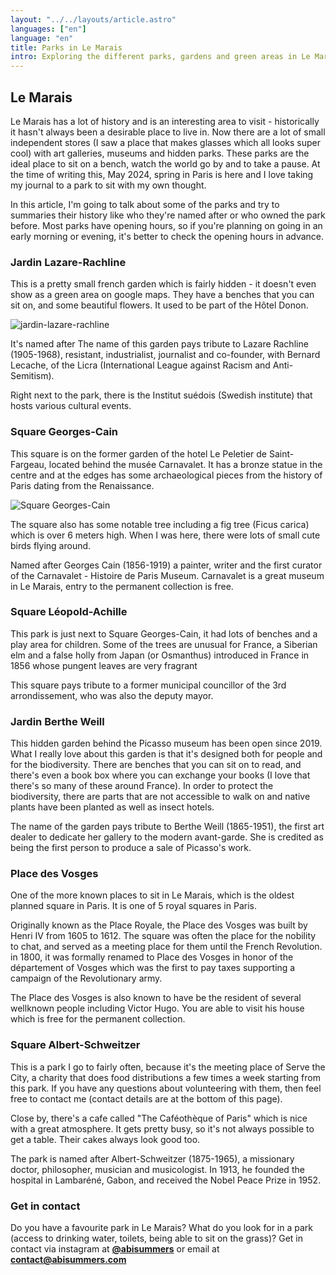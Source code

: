 ```yaml
---
layout: "../../layouts/article.astro"
languages: ["en"]
language: "en"
title: Parks in Le Marais
intro: Exploring the different parks, gardens and green areas in Le Marais
---
```


## Le Marais

Le Marais has a lot of history and is an interesting area to visit - historically it hasn't always been a desirable place to live in. Now there are a lot of small independent stores (I saw a place that makes glasses which all looks super cool) with art galleries, museums and hidden parks. These parks are the ideal place to sit on a bench, watch the world go by and to take a pause. At the time of writing this, May 2024, spring in Paris is here and I love taking my journal to a park to sit with my own thought.

In this article, I'm going to talk about some of the parks and try to summaries their history like who they're named after or who owned the park before. Most parks have opening hours, so if you're planning on going in an early morning or evening, it's better to check the opening hours in advance.

### Jardin Lazare-Rachline

This is a pretty small french garden which is fairly hidden - it doesn't even show as a green area on google maps. They have a benches that you can sit on, and some beautiful flowers. It used to be part of the Hôtel Donon.

![jardin-lazare-rachline](./images/jardin-lazare-rachline.jpg)

It's named after The name of this garden pays tribute to Lazare Rachline (1905-1968), resistant, industrialist, journalist and co-founder, with Bernard Lecache, of the Licra (International League against Racism and Anti-Semitism).

Right next to the park, there is the Institut suédois (Swedish institute) that hosts various cultural events.

### Square Georges-Cain

This square is on the former garden of the hotel Le Peletier de Saint-Fargeau, located behind the musée Carnavalet. It has a bronze statue in the centre and at the edges has some archaeological pieces from the history of Paris dating from the Renaissance.

![Square Georges-Cain](./images/square-georges-cain.jpg)

The square also has some notable tree including a fig tree (Ficus carica) which is over 6 meters high. When I was here, there were lots of small cute birds flying around.

Named after Georges Cain (1856-1919) a painter, writer and the first curator of the Carnavalet - Histoire de Paris Museum. Carnavalet is a great museum in Le Marais, entry to the permanent collection is free.

### Square Léopold-Achille

This park is just next to Square Georges-Cain, it had lots of benches and a play area for children. Some of the trees are unusual for France, a Siberian elm and a false holly from Japan (or Osmanthus) introduced in France in 1856 whose pungent leaves are very fragrant

This square pays tribute to a former municipal councillor of the 3rd arrondissement, who was also the deputy mayor.

### Jardin Berthe Weill

This hidden garden behind the Picasso museum has been open since 2019. What I really love about this garden is that it's designed both for people and for the biodiversity. There are benches that you can sit on to read, and there's even a book box where you can exchange your books (I love that there's so many of these around France). In order to protect the biodiversity, there are parts that are not accessible to walk on and native plants have been planted as well as insect hotels.

The name of the garden pays tribute to Berthe Weill (1865-1951), the first art dealer to dedicate her gallery to the modern avant-garde. She is credited as being the first person to produce a sale of Picasso's work.

### Place des Vosges

One of the more known places to sit in Le Marais, which is the oldest planned square in Paris. It is one of 5 royal squares in Paris.

Originally known as the Place Royale, the Place des Vosges was built by Henri IV from 1605 to 1612. The square was often the place for the nobility to chat, and served as a meeting place for them until the French Revolution. in 1800, it was formally renamed to Place des Vosges in honor of the département of Vosges which was the first to pay taxes supporting a campaign of the Revolutionary army.

The Place des Vosges is also known to have be the resident of several wellknown people including Victor Hugo. You are able to visit his house which is free for the permanent collection.

### Square Albert-Schweitzer

This is a park I go to fairly often, because it's the meeting place of Serve the City, a charity that does food distributions a few times a week starting from this park. If you have any questions about volunteering with them, then feel free to contact me (contact details are at the bottom of this page).

Close by, there's a cafe called "The Caféothèque of Paris" which is nice with a great atmosphere. It gets pretty busy, so it's not always possible to get a table. Their cakes always look good too.

The park is named after Albert-Schweitzer (1875-1965), a missionary doctor, philosopher, musician and musicologist. In 1913, he founded the hospital in Lambaréné, Gabon, and received the Nobel Peace Prize in 1952.

<!--
### Jardin Roger-Priou-Valjean

### Jardin des Rosiers Joseph Migneret

### Jardin Arnaud Beltrame

### Square du Temple - Elie Wiesel

### Jardin Anne Frank

### Square Charles-Victor Langlois

### Hôtel-Salé-Léonor-Fini Garden
 -->

### Get in contact

Do you have a favourite park in Le Marais? What do you look for in a park (access to drinking water, toilets, being able to sit on the grass)? Get in contact via instagram at **[@abisummers](https://www.instagram.com/abisummers/)** or email at **[contact@abisummers.com](mailto:contact@abisummers.com)**
